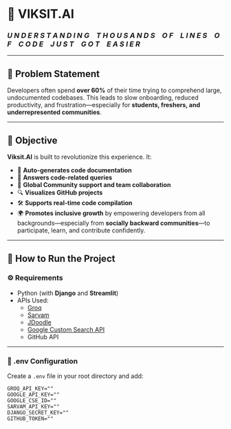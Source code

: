 # 🚀 VIKSIT.AI  
### *U N D E R S T A N D I N G T H O U S A N D S O F L I N E S O F C O D E J U S T G O T E A S I E R*

---

## 📌 Problem Statement

Developers often spend **over 60%** of their time trying to comprehend large, undocumented codebases. This leads to slow onboarding, reduced productivity, and frustration—especially for **students, freshers, and underrepresented communities**.  

---

## 🎯 Objective

**Viksit.AI** is built to revolutionize this experience. It:

- 📄 **Auto-generates code documentation**
- 🧠 **Answers code-related queries**
- 💬 **Global Community support and team collaboration** 
- 🔍 **Visualizes GitHub projects**
- 🛠️ **Supports real-time code compilation**
- 🌍 **Promotes inclusive growth** by empowering developers from all backgrounds—especially from **socially backward communities**—to participate, learn, and contribute confidently.

---

## 🧪 How to Run the Project

### ⚙️ Requirements

- Python (with **Django** and **Streamlit**)
- APIs Used:
  - [Groq](https://groq.com/)
  - [Sarvam](https://sarvam.ai/)
  - [JDoodle](https://www.jdoodle.com/)
  - [Google Custom Search API](https://programmablesearchengine.google.com/)
  - GitHub API

---

### 🔐 .env Configuration

Create a `.env` file in your root directory and add:

```env
GROQ_API_KEY=""
GOOGLE_API_KEY=""
GOOGLE_CSE_ID=""
SARVAM_API_KEY=""
DJANGO_SECRET_KEY=""
GITHUB_TOKEN=""
